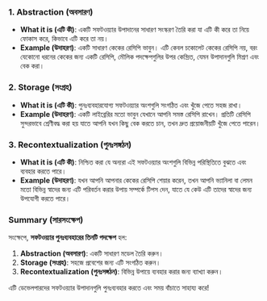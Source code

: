 
### 1. **Abstraction (অবসারণ)**
   - **What it is (এটি কী)**: একটি সফটওয়্যার উপাদানের সাধারণ সংস্করণ তৈরি করা যা এটি কী করে তা নিয়ে ফোকাস করে, কিভাবে এটি করে তা নয়।
   - **Example (উদাহরণ)**: একটি সাধারণ কেকের রেসিপি ভাবুন। এটি কেবল চকোলেট কেকের রেসিপি নয়, বরং যেকোনো ধরনের কেকের জন্য একটি রেসিপি, মৌলিক পদক্ষেপগুলির উপর কেন্দ্রিত, যেমন উপাদানগুলি মিশ্রণ এবং বেক করা।

### 2. **Storage (সংগ্রহ)**
   - **What it is (এটি কী)**: পুনঃব্যবহারযোগ্য সফটওয়্যার অংশগুলি সংগঠিত এবং খুঁজে পেতে সহজ রাখা।
   - **Example (উদাহরণ)**: একটি লাইব্রেরির মতো ভাবুন যেখানে আপনি সমস্ত রেসিপি রাখেন। প্রতিটি রেসিপি সুন্দরভাবে শ্রেণীবদ্ধ করা হয় যাতে আপনি যখন কিছু বেক করতে চান, তখন দ্রুত প্রয়োজনীয়টি খুঁজে পেতে পারেন।

### 3. **Recontextualization (পুনঃসঙ্গঠন)**
   - **What it is (এটি কী)**: নিশ্চিত করা যে অন্যরা এই সফটওয়্যার অংশগুলি বিভিন্ন পরিস্থিতিতে বুঝতে এবং ব্যবহার করতে পারে।
   - **Example (উদাহরণ)**: যখন আপনি আপনার কেকের রেসিপি শেয়ার করেন, তখন আপনি ভ্যানিলা বা লেমন মতো বিভিন্ন স্বাদের জন্য এটি পরিবর্তন করার উপায় সম্পর্কে টিপস দেন, যাতে যে কেউ এটি তাদের স্বাদের জন্য উপযোগী করতে পারে।

### Summary (সারসংক্ষেপ)
সংক্ষেপে, **সফটওয়্যার পুনঃব্যবহারের তিনটি পদক্ষেপ** হল:
1. **Abstraction (অবসারণ)**: একটি সাধারণ মডেল তৈরি করুন।
2. **Storage (সংগ্রহ)**: সহজে প্রবেশের জন্য এটি সংগঠিত করুন।
3. **Recontextualization (পুনঃসঙ্গঠন)**: বিভিন্ন উপায়ে ব্যবহার করার জন্য ব্যাখ্যা করুন।

এটি ডেভেলপারদের সফটওয়্যার উপাদানগুলি পুনঃব্যবহার করতে এবং সময় বাঁচাতে সাহায্য করে!
